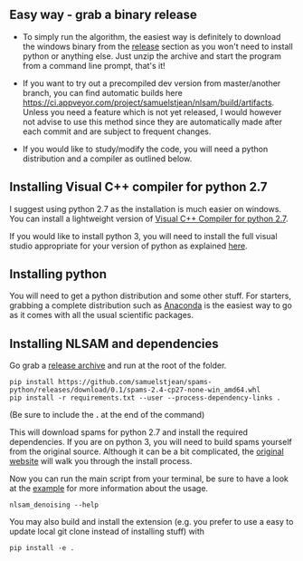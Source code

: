 ## Easy way - grab a binary release

+ To simply run the algorithm, the easiest way is definitely to download the windows binary from the [release](https://github.com/samuelstjean/nlsam/releases) section as you won't need to install python or anything else.
Just unzip the archive and start the program from a command line prompt, that's it!

+ If you want to try out a precompiled dev version from master/another branch, you can find automatic builds here https://ci.appveyor.com/project/samuelstjean/nlsam/build/artifacts. Unless you need a feature which is not yet released, I would however not advise to use this method since they are automatically made after each commit and are subject to frequent changes.

+ If you would like to study/modify the code, you will need a python distribution and a compiler as outlined below.

## Installing Visual C++ compiler for python 2.7

I suggest using python 2.7 as the installation is much easier on windows. You can install a lightweight version of [Visual C++ Compiler for python 2.7](https://www.microsoft.com/en-us/download/details.aspx?id=44266).

If you would like to install python 3, you will need to install the full visual studio appropriate for your version of python as explained [here](https://wiki.python.org/moin/WindowsCompilers).

## Installing python

You will need to get a python distribution and some other stuff. For starters, grabbing a complete distribution such as [Anaconda](https://www.continuum.io/downloads#_windows) is the easiest way to go as it comes with all the usual scientific packages.

## Installing NLSAM and dependencies

Go grab a [release archive](https://github.com/samuelstjean/nlsam/releases) and run at the root of the folder.

```shell
pip install https://github.com/samuelstjean/spams-python/releases/download/0.1/spams-2.4-cp27-none-win_amd64.whl
pip install -r requirements.txt --user --process-dependency-links .
```
(Be sure to include the __.__ at the end of the command)

This will download spams for python 2.7 and install the required dependencies. If you are on python 3, you will need to build spams yourself from the original source. Although it can be a bit complicated, the [original website](http://spams-devel.gforge.inria.fr/documentation.html) will walk you through the install process.

Now you can run the main script from your terminal, be sure to have a look at the [example](https://github.com/samuelstjean/nlsam/tree/master/example) for more information about the usage.

```shell
nlsam_denoising --help
```

You may also build and install the extension (e.g. you prefer to use a easy to update local git clone instead of installing stuff) with

```shell
pip install -e .
```
